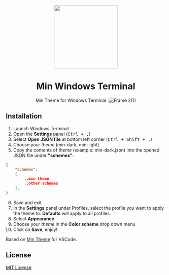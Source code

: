 <div align=center>
    <img src="https://raw.githubusercontent.com/mdxv/min-windows-terminal/main/icon.png" width="200" />

# Min Windows Terminal
Min Theme for Windows Terminal.
![Frame 2(1)](https://github.com/user-attachments/assets/b7a29e6f-1dd3-4dab-aaf3-80a66c9ff939)





</div>

## Installation
1. Launch Windows Terminal
2. Open the **Settings** panel (<kbd>Ctrl + ,</kbd>)
3. Select **Open JSON file** at bottom left corner (<kbd>Ctrl + Shift + ,</kbd>)
4. Choose your _theme_ (min-dark, min-light)
5. Copy the contents of _theme_ (example: min-dark.json) into the opened JSON file under **"schemes"**:

```json
{
    "schemes":
    [
        ..min theme
        ..other schemes
    ],
}
```
6. Save and exit
7. In the **Settings** panel under Profiles, select the profile you want to apply the theme to. **Defaults** will apply to all profiles.
8. Select **Appearance**
9. Choose your _theme_ in the **Color scheme** drop down menu
10. Click on **Save**, enjoy!


Based on [Min Theme](https://github.com/miguelsolorio/min-theme) for VSCode.

## License

[MIT License](LICENSE) 

